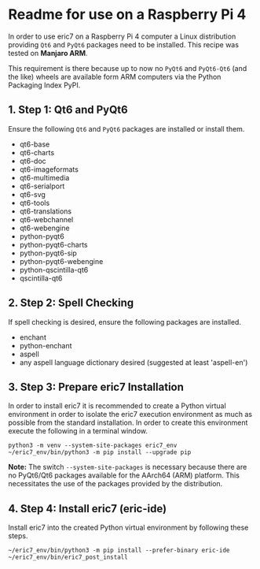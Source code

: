 # Readme for use on a Raspberry Pi 4

In order to use eric7 on a Raspberry Pi 4 computer a Linux distribution providing
`Qt6` and `PyQt6` packages need to be installed. This recipe was tested on
__Manjaro ARM__.

This requirement is there because up to now no `PyQt6` and `PyQt6-Qt6` (and the like)
wheels are available form ARM computers via the Python Packaging Index PyPI.

## 1. Step 1: Qt6 and PyQt6
Ensure the following `Qt6` and `PyQt6` packages are installed or install them.

- qt6-base
- qt6-charts
- qt6-doc
- qt6-imageformats
- qt6-multimedia
- qt6-serialport
- qt6-svg
- qt6-tools
- qt6-translations
- qt6-webchannel
- qt6-webengine
- python-pyqt6
- python-pyqt6-charts
- python-pyqt6-sip
- python-pyqt6-webengine
- python-qscintilla-qt6
- qscintilla-qt6


## 2. Step 2: Spell Checking
If spell checking is desired, ensure the following packages are installed.

- enchant
- python-enchant
- aspell
- any aspell language dictionary desired (suggested at least 'aspell-en')

## 3. Step 3: Prepare eric7 Installation
In order to install eric7 it is recommended to create a Python virtual environment in
order to isolate the eric7 execution environment as much as possible from the standard
installation. In order to create this environment execute the following in a terminal
window.

    python3 -m venv --system-site-packages eric7_env
    ~/eric7_env/bin/python3 -m pip install --upgrade pip

__Note:__ The switch `--system-site-packages` is necessary because there are no
PyQt6/Qt6 packages available for the AArch64 (ARM) platform. This necessitates
the use of the packages provided by the distribution.

## 4. Step 4: Install eric7 (eric-ide)
Install eric7 into the created Python virtual environment by following these steps.

    ~/eric7_env/bin/python3 -m pip install --prefer-binary eric-ide
    ~/eric7_env/bin/eric7_post_install
